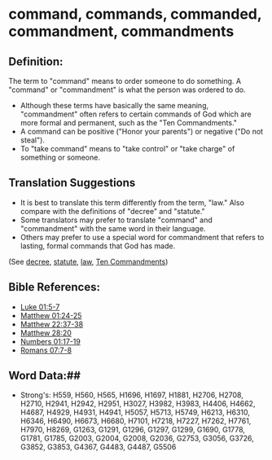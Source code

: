 # command, commands, commanded, commandment, commandments #

## Definition: ##

The term to "command" means to order someone to do something. A "command" or "commandment" is what the person was ordered to do.

* Although these terms have basically the same meaning, "commandment" often refers to certain commands of God which are more formal and permanent, such as the "Ten Commandments."
* A command can be positive ("Honor your parents") or negative ("Do not steal").
* To "take command" means to "take control" or "take charge" of something or someone.

## Translation Suggestions ##

* It is best to translate this term differently from the term, "law." Also compare with the definitions of "decree" and "statute."
* Some translators may prefer to translate "command" and "commandment" with the same word in their language.
* Others may prefer to use a special word for commandment that refers to lasting, formal commands that God has made.

(See [decree](../other/decree.md), [statute](../other/statute.md), [law](../other/law.md), [Ten Commandments](../other/tencommandments.md))

## Bible References: ##

* [Luke 01:5-7](rc://en/tn/help/luk/01/05)
* [Matthew 01:24-25](rc://en/tn/help/mat/01/24)
* [Matthew 22:37-38](rc://en/tn/help/mat/22/37)
* [Matthew 28:20](rc://en/tn/help/mat/28/20)
* [Numbers 01:17-19](rc://en/tn/help/num/01/17)
* [Romans 07:7-8](rc://en/tn/help/rom/07/07)


## Word Data:##

* Strong's: H559, H560, H565, H1696, H1697, H1881, H2706, H2708, H2710, H2941, H2942, H2951, H3027, H3982, H3983, H4406, H4662, H4687, H4929, H4931, H4941, H5057, H5713, H5749, H6213, H6310, H6346, H6490, H6673, H6680, H7101, H7218, H7227, H7262, H7761, H7970, H8269, G1263, G1291, G1296, G1297, G1299, G1690, G1778, G1781, G1785, G2003, G2004, G2008, G2036, G2753, G3056, G3726, G3852, G3853, G4367, G4483, G4487, G5506
